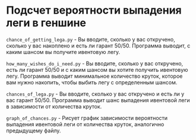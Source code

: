 # Подсчет вероятности выпадения леги в геншине

`chance_of_getting_lega.py` - Вы вводите, сколько у вас откручено, сколько у вас
накоплено и есть ли гарант 50/50. Программа выводит, с каким шансом вы получите 
ивентовую легу.

`how_many_wishes_do_i_need.py` - Вы вводите, сколько у вас откручено, есть ли гарант
50/50 и с каким шансом вы хотите получить ивентовую легу. Программа выводит минимальное
количество круток, которое вам нужно накопить, чтобы выбить легу с определенным шансом.

`chances_of_lega.py` - Вы вводите, сколько у вас откручено и есть ли у вас гарант 50/50. 
Программа выводит шанс выпадения ивентовой леги в зависимости от
количества круток.

`graph_of_chances.py` - Рисует график зависимости вероятности выпадения ивентовой леги
от количества круток, аналогично предыдущему файлу.